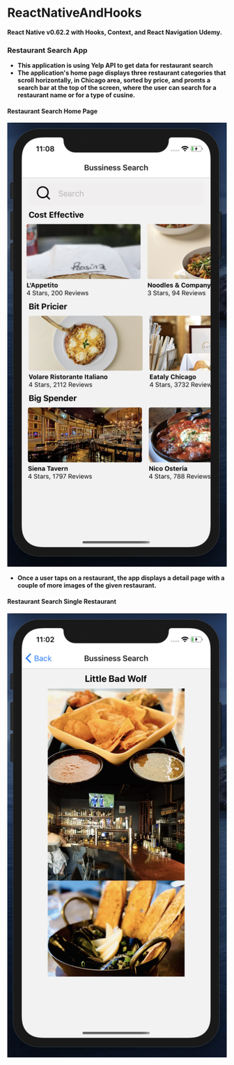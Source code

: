 # ReactNativeAndHooks
**React Native v0.62.2 with Hooks, Context, and React Navigation Udemy.**

### Restaurant Search App 
- **This application is using Yelp API to get data for restaurant search**
- **The application's home page displays three restaurant categories that scroll horizontally, in Chicago area, sorted by price, and promts a search bar at the top of the screen, where the user can search for a restaurant name or for a type of cusine.**

#### Restaurant Search Home Page
![Home Page](https://github.com/diautzi/ReactNativeAndHooks/blob/master/food2/food/HomePage.png)


- **Once a user taps on a restaurant, the app displays a detail page with a couple of more images of the given restaurant.**
#### Restaurant Search Single Restaurant

![Single Restaurant Seach](https://github.com/diautzi/ReactNativeAndHooks/blob/master/food2/food/SingleRestaurantSearch.png)
